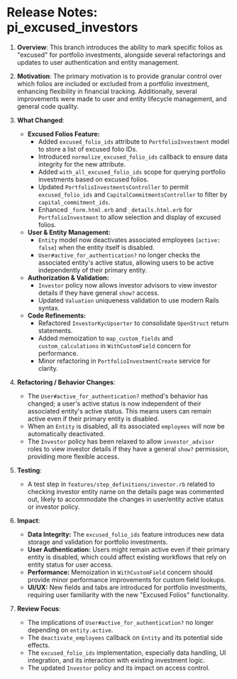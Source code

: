 # Release Notes: pi_excused_investors

1.  **Overview**: This branch introduces the ability to mark specific folios as "excused" for portfolio investments, alongside several refactorings and updates to user authentication and entity management.

2.  **Motivation**: The primary motivation is to provide granular control over which folios are included or excluded from a portfolio investment, enhancing flexibility in financial tracking. Additionally, several improvements were made to user and entity lifecycle management, and general code quality.

3.  **What Changed**:
    *   **Excused Folios Feature:**
        *   Added `excused_folio_ids` attribute to `PortfolioInvestment` model to store a list of excused folio IDs.
        *   Introduced `normalize_excused_folio_ids` callback to ensure data integrity for the new attribute.
        *   Added `with_all_excused_folio_ids` scope for querying portfolio investments based on excused folios.
        *   Updated `PortfolioInvestmentsController` to permit `excused_folio_ids` and `CapitalCommitmentsController` to filter by `capital_commitment_ids`.
        *   Enhanced `_form.html.erb` and `_details.html.erb` for `PortfolioInvestment` to allow selection and display of excused folios.
    *   **User & Entity Management:**
        *   `Entity` model now deactivates associated employees (`active: false`) when the entity itself is disabled.
        *   `User#active_for_authentication?` no longer checks the associated entity's active status, allowing users to be active independently of their primary entity.
    *   **Authorization & Validation:**
        *   `Investor` policy now allows investor advisors to view investor details if they have general `show?` access.
        *   Updated `Valuation` uniqueness validation to use modern Rails syntax.
    *   **Code Refinements:**
        *   Refactored `InvestorKycUpserter` to consolidate `OpenStruct` return statements.
        *   Added memoization to `map_custom_fields` and `custom_calculations` in `WithCustomField` concern for performance.
        *   Minor refactoring in `PortfolioInvestmentCreate` service for clarity.

4.  **Refactoring / Behavior Changes**:
    *   The `User#active_for_authentication?` method's behavior has changed; a user's active status is now independent of their associated entity's active status. This means users can remain active even if their primary entity is disabled.
    *   When an `Entity` is disabled, all its associated `employees` will now be automatically deactivated.
    *   The `Investor` policy has been relaxed to allow `investor_advisor` roles to view investor details if they have a general `show?` permission, providing more flexible access.

5.  **Testing**:
    *   A test step in `features/step_definitions/investor.rb` related to checking investor entity name on the details page was commented out, likely to accommodate the changes in user/entity active status or investor policy.

6.  **Impact**:
    *   **Data Integrity:** The `excused_folio_ids` feature introduces new data storage and validation for portfolio investments.
    *   **User Authentication:** Users might remain active even if their primary entity is disabled, which could affect existing workflows that rely on entity status for user access.
    *   **Performance:** Memoization in `WithCustomField` concern should provide minor performance improvements for custom field lookups.
    *   **UI/UX:** New fields and tabs are introduced for portfolio investments, requiring user familiarity with the new "Excused Folios" functionality.

7.  **Review Focus**:
    *   The implications of `User#active_for_authentication?` no longer depending on `entity.active`.
    *   The `deactivate_employees` callback on `Entity` and its potential side effects.
    *   The `excused_folio_ids` implementation, especially data handling, UI integration, and its interaction with existing investment logic.
    *   The updated `Investor` policy and its impact on access control.